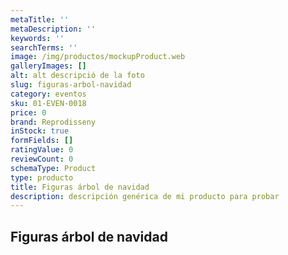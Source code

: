 ```yaml
---
metaTitle: ''
metaDescription: ''
keywords: ''
searchTerms: ''
image: /img/productos/mockupProduct.web
galleryImages: []
alt: alt descripció de la foto
slug: figuras-arbol-navidad
category: eventos
sku: 01-EVEN-0018
price: 0
brand: Reprodisseny
inStock: true
formFields: []
ratingValue: 0
reviewCount: 0
schemaType: Product
type: producto
title: Figuras árbol de navidad
description: descripción genérica de mi producto para probar
---
```

## Figuras árbol de navidad
